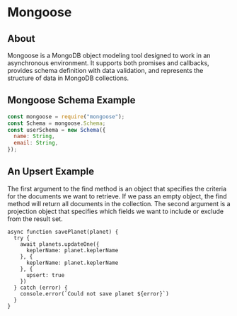 # Mongoose

## About

Mongoose is a MongoDB object modeling tool designed to work in an asynchronous environment. It supports both promises and callbacks, provides schema definition with data validation, and represents the structure of data in MongoDB collections.

## Mongoose Schema Example

```javascript
const mongoose = require("mongoose");
const Schema = mongoose.Schema;
const userSchema = new Schema({
  name: String,
  email: String,
});
```

## An Upsert Example

The first argument to the find method is an object that specifies the criteria for the documents we want to retrieve.
If we pass an empty object, the find method will return all documents in the collection.
The second argument is a projection object that specifies which fields we want to include or exclude from the result set.

```
async function savePlanet(planet) {
  try {
    await planets.updateOne({
      keplerName: planet.keplerName
    }, {
      keplerName: planet.keplerName
    }, {
      upsert: true
    })
  } catch (error) {
    console.error(`Could not save planet ${error}`)
  }
}
```
